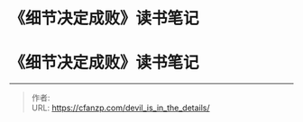 # 《细节决定成败》读书笔记


<!--more-->
# 《细节决定成败》读书笔记


---

> 作者:   
> URL: https://cfanzp.com/devil_is_in_the_details/  

